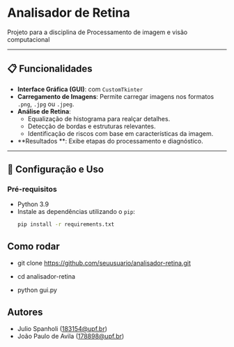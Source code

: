 
# Analisador de Retina

Projeto para a disciplina de Processamento de imagem e visão computacional

---

## 📋 Funcionalidades

- **Interface Gráfica (GUI)**: com `CustomTkinter`
- **Carregamento de Imagens**: Permite carregar imagens nos formatos `.png`, `.jpg` ou `.jpeg`.
- **Análise de Retina**:
  - Equalização de histograma para realçar detalhes.
  - Detecção de bordas e estruturas relevantes.
  - Identificação de riscos com base em características da imagem.
- **Resultados **: Exibe etapas do processamento e diagnóstico.

---
## 🔧 Configuração e Uso

### Pré-requisitos
- Python 3.9
- Instale as dependências utilizando o `pip`:
  ```bash
  pip install -r requirements.txt

## Como rodar
- git clone https://github.com/seuusuario/analisador-retina.git
- cd analisador-retina

- python gui.py

## Autores
- Julio Spanholi (183154@upf.br)
- João Paulo de Avila (178898@upf.br)
